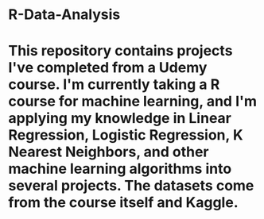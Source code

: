 # R-Data-Analysis

# This repository contains projects I've completed from a Udemy course. I'm currently taking a R course for machine learning, and I'm applying my knowledge in Linear Regression, Logistic Regression, K Nearest Neighbors, and other machine learning algorithms into several projects. The datasets come from the course itself and Kaggle.
